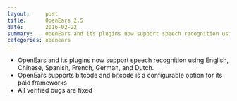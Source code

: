 ```yaml
---
layout:     post
title:      OpenEars 2.5 
date:       2016-02-22
summary:    OpenEars and its plugins now support speech recognition using English, Chinese, Spanish, French, German, Dutch...
categories: openears
---
```

* OpenEars and its plugins now support speech recognition using English, Chinese, Spanish, French, German, and Dutch.
* OpenEars supports bitcode and bitcode is a configurable option for its paid frameworks
* All verified bugs are fixed